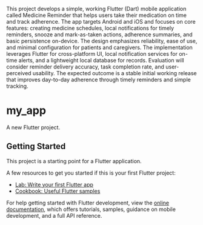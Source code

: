This project develops a simple, working Flutter (Dart) mobile application called Medicine Reminder that helps users take their medication on time and track adherence. The app targets
Android and iOS and focuses on core features: creating medicine schedules, local notifications for
timely reminders, snooze and mark-as-taken actions, adherence summaries, and basic persistence
on-device. The design emphasizes reliability, ease of use, and minimal configuration for patients
and caregivers. The implementation leverages Flutter for cross-platform UI, local notification
services for on-time alerts, and a lightweight local database for records. Evaluation will consider
reminder delivery accuracy, task completion rate, and user-perceived usability. The expected
outcome is a stable initial working release that improves day-to-day adherence through timely
reminders and simple tracking.


# my_app

A new Flutter project.

## Getting Started

This project is a starting point for a Flutter application.

A few resources to get you started if this is your first Flutter project:

- [Lab: Write your first Flutter app](https://docs.flutter.dev/get-started/codelab)
- [Cookbook: Useful Flutter samples](https://docs.flutter.dev/cookbook)

For help getting started with Flutter development, view the
[online documentation](https://docs.flutter.dev/), which offers tutorials,
samples, guidance on mobile development, and a full API reference.
